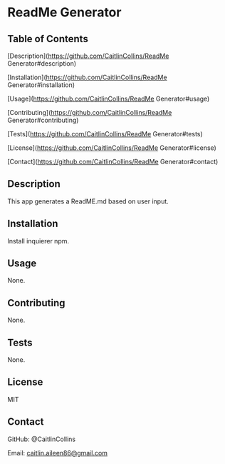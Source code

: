 # ReadMe Generator
  ## Table of Contents
  [Description](https://github.com/CaitlinCollins/ReadMe Generator#description)

  [Installation](https://github.com/CaitlinCollins/ReadMe Generator#installation)

  [Usage](https://github.com/CaitlinCollins/ReadMe Generator#usage)

  [Contributing](https://github.com/CaitlinCollins/ReadMe Generator#contributing)

  [Tests](https://github.com/CaitlinCollins/ReadMe Generator#tests)

  [License](https://github.com/CaitlinCollins/ReadMe Generator#license)

  [Contact](https://github.com/CaitlinCollins/ReadMe Generator#contact)

  ## Description
  This app generates a ReadME.md based on user input.
  ## Installation
  Install inquierer npm.
  ## Usage
  None.
  ## Contributing
  None.
  ## Tests
  None.
  ## License
  MIT
  ## Contact
  GitHub: @CaitlinCollins

  Email: caitlin.aileen86@gmail.com